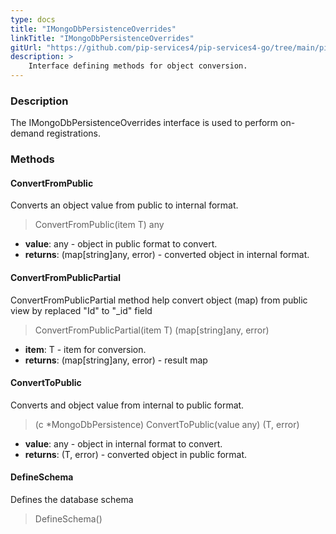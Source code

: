 ```yaml
---
type: docs
title: "IMongoDbPersistenceOverrides"
linkTitle: "IMongoDbPersistenceOverrides"
gitUrl: "https://github.com/pip-services4/pip-services4-go/tree/main/pip-services4-mongodb-go"
description: >
    Interface defining methods for object conversion.
---
```


### Description

The IMongoDbPersistenceOverrides interface is used to perform on-demand registrations.

### Methods

#### ConvertFromPublic
Converts an object value from public to internal format.

> ConvertFromPublic(item T) any

- **value**: any - object in public format to convert.
- **returns**: (map[string]any, error) - converted object in internal format.

#### ConvertFromPublicPartial
ConvertFromPublicPartial method help convert object (map) from public view by replaced "Id" to "_id" field
> ConvertFromPublicPartial(item T) (map[string]any, error)

- **item**: T - item for conversion.
- **returns**: (map[string]any, error) - result map

#### ConvertToPublic
Converts and object value from internal to public format.

> (c *MongoDbPersistence) ConvertToPublic(value any) (T, error)

- **value**: any - object in internal format to convert.
- **returns**: (T, error) - converted object in public format.

#### DefineSchema
Defines the database schema

> DefineSchema()



